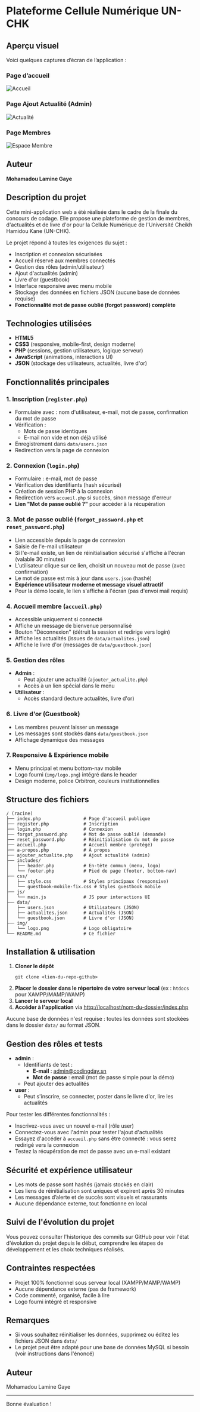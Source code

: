 # Plateforme Cellule Numérique UN-CHK

## Aperçu visuel

Voici quelques captures d’écran de l’application :

### Page d’accueil
![Accueil](img/screenshot-accueil.png)

### Page Ajout Actualité (Admin)
![Actualité](img/screenshot-add-actu.png)

### Page Membres
![Espace Membre](img/screenshot-accueil_.png)

## Auteur
**Mohamadou Lamine Gaye**

## Description du projet
Cette mini-application web a été réalisée dans le cadre de la finale du concours de codage. Elle propose une plateforme de gestion de membres, d'actualités et de livre d'or pour la Cellule Numérique de l'Université Cheikh Hamidou Kane (UN-CHK).

Le projet répond à toutes les exigences du sujet :
- Inscription et connexion sécurisées
- Accueil réservé aux membres connectés
- Gestion des rôles (admin/utilisateur)
- Ajout d'actualités (admin)
- Livre d'or (guestbook)
- Interface responsive avec menu mobile
- Stockage des données en fichiers JSON (aucune base de données requise)
- **Fonctionnalité mot de passe oublié (forgot password) complète**

## Technologies utilisées
- **HTML5**
- **CSS3** (responsive, mobile-first, design moderne)
- **PHP** (sessions, gestion utilisateurs, logique serveur)
- **JavaScript** (animations, interactions UI)
- **JSON** (stockage des utilisateurs, actualités, livre d'or)

## Fonctionnalités principales

### 1. Inscription (`register.php`)
- Formulaire avec : nom d'utilisateur, e-mail, mot de passe, confirmation du mot de passe
- Vérification :
  - Mots de passe identiques
  - E-mail non vide et non déjà utilisé
- Enregistrement dans `data/users.json`
- Redirection vers la page de connexion

### 2. Connexion (`login.php`)
- Formulaire : e-mail, mot de passe
- Vérification des identifiants (hash sécurisé)
- Création de session PHP à la connexion
- Redirection vers `accueil.php` si succès, sinon message d'erreur
- **Lien "Mot de passe oublié ?"** pour accéder à la récupération

### 3. Mot de passe oublié (`forgot_password.php` et `reset_password.php`)
- Lien accessible depuis la page de connexion
- Saisie de l'e-mail utilisateur
- Si l'e-mail existe, un lien de réinitialisation sécurisé s'affiche à l'écran (valable 30 minutes)
- L'utilisateur clique sur ce lien, choisit un nouveau mot de passe (avec confirmation)
- Le mot de passe est mis à jour dans `users.json` (hashé)
- **Expérience utilisateur moderne et message visuel attractif**
- Pour la démo locale, le lien s'affiche à l'écran (pas d'envoi mail requis)

### 4. Accueil membre (`accueil.php`)
- Accessible uniquement si connecté
- Affiche un message de bienvenue personnalisé
- Bouton "Déconnexion" (détruit la session et redirige vers login)
- Affiche les actualités (issues de `data/actualites.json`)
- Affiche le livre d'or (messages de `data/guestbook.json`)

### 5. Gestion des rôles
- **Admin** :
  - Peut ajouter une actualité (`ajouter_actualite.php`)
  - Accès à un lien spécial dans le menu
- **Utilisateur** :
  - Accès standard (lecture actualités, livre d'or)

### 6. Livre d'or (Guestbook)
- Les membres peuvent laisser un message
- Les messages sont stockés dans `data/guestbook.json`
- Affichage dynamique des messages

### 7. Responsive & Expérience mobile
- Menu principal et menu bottom-nav mobile
- Logo fourni (`img/logo.png`) intégré dans le header
- Design moderne, police Orbitron, couleurs institutionnelles

## Structure des fichiers

```
/ (racine)
├── index.php                # Page d'accueil publique
├── register.php             # Inscription
├── login.php                # Connexion
├── forgot_password.php      # Mot de passe oublié (demande)
├── reset_password.php       # Réinitialisation du mot de passe
├── accueil.php              # Accueil membre (protégé)
├── a-propos.php             # À propos
├── ajouter_actualite.php    # Ajout actualité (admin)
├── includes/
│   ├── header.php           # En-tête commun (menu, logo)
│   └── footer.php           # Pied de page (footer, bottom-nav)
├── css/
│   ├── style.css            # Styles principaux (responsive)
│   └── guestbook-mobile-fix.css # Styles guestbook mobile
├── js/
│   └── main.js              # JS pour interactions UI
├── data/
│   ├── users.json           # Utilisateurs (JSON)
│   ├── actualites.json      # Actualités (JSON)
│   └── guestbook.json       # Livre d'or (JSON)
├── img/
│   └── logo.png             # Logo obligatoire
└── README.md                # Ce fichier
```

## Installation & utilisation

1. **Cloner le dépôt**
   ```
   git clone <lien-du-repo-github>
   ```
2. **Placer le dossier dans le répertoire de votre serveur local** (ex : `htdocs` pour XAMPP/MAMP/WAMP)
3. **Lancer le serveur local**
4. **Accéder à l'application** via [http://localhost/nom-du-dossier/index.php](http://localhost/nom-du-dossier/index.php)

Aucune base de données n'est requise : toutes les données sont stockées dans le dossier `data/` au format JSON.

## Gestion des rôles et tests
- **admin** :
  - Identifiants de test :
    - **E-mail** : admin@codingday.sn
    - **Mot de passe** : email (mot de passe simple pour la démo)
  - Peut ajouter des actualités
- **user** :
  - Peut s'inscrire, se connecter, poster dans le livre d'or, lire les actualités

Pour tester les différentes fonctionnalités :
- Inscrivez-vous avec un nouvel e-mail (rôle user)
- Connectez-vous avec l'admin pour tester l'ajout d'actualités
- Essayez d'accéder à `accueil.php` sans être connecté : vous serez redirigé vers la connexion
- Testez la récupération de mot de passe avec un e-mail existant

## Sécurité et expérience utilisateur
- Les mots de passe sont hashés (jamais stockés en clair)
- Les liens de réinitialisation sont uniques et expirent après 30 minutes
- Les messages d’alerte et de succès sont visuels et rassurants
- Aucune dépendance externe, tout fonctionne en local

## Suivi de l'évolution du projet
Vous pouvez consulter l'historique des commits sur GitHub pour voir l'état d'évolution du projet depuis le début, comprendre les étapes de développement et les choix techniques réalisés.

## Contraintes respectées
- Projet 100% fonctionnel sous serveur local (XAMPP/MAMP/WAMP)
- Aucune dépendance externe (pas de framework)
- Code commenté, organisé, facile à lire
- Logo fourni intégré et responsive

## Remarques
- Si vous souhaitez réinitialiser les données, supprimez ou éditez les fichiers JSON dans `data/`
- Le projet peut être adapté pour une base de données MySQL si besoin (voir instructions dans l'énoncé)

## Auteur
Mohamadou Lamine Gaye

---
Bonne évaluation !
